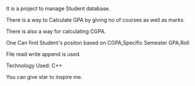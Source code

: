 It is a project to manage Student database.

There is a way to Calculate GPA by giving no of courses as well as marks.

There is also a way for calculating CGPA.

One Can find Student's positon based on CGPA,Specific Semester GPA,Roll

File read write append is used.

Technology Used:
C++

You can give star to inspire me.


